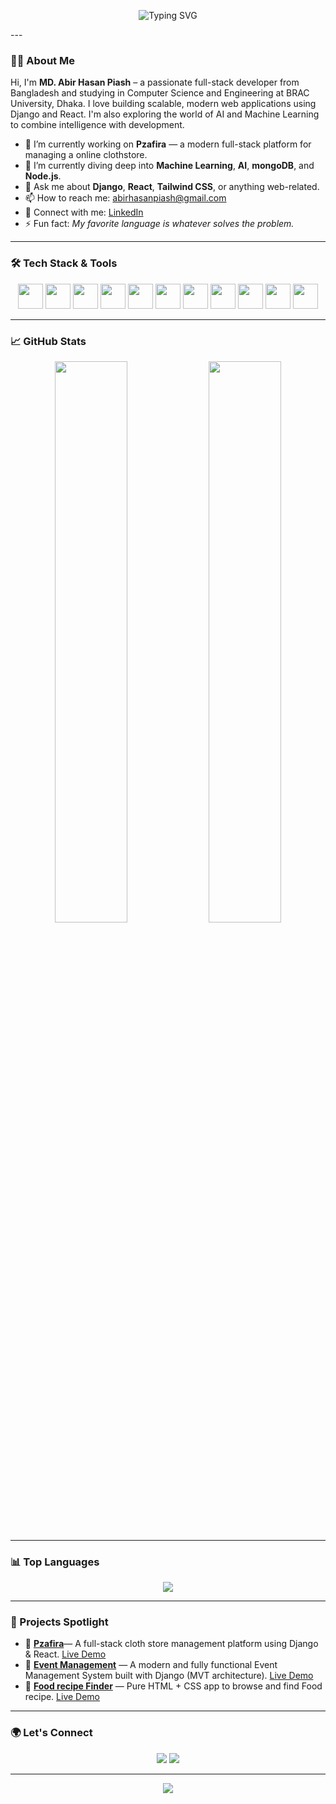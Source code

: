 <!-- Profile Banner -->
<p align="center">
  <img src="https://readme-typing-svg.demolab.com?font=Fira+Code&size=20&pause=1000&center=true&vCenter=true&width=500&lines=Hello+there+%F0%9F%91%8B+I'm+MD.+ABIR+HASAN+PIASH;A+Passionate+Full-Stack+Developer;" alt="Typing SVG" />
</p>
---

### 👨‍💻 About Me

Hi, I'm **MD. Abir Hasan Piash** – a passionate full-stack developer from Bangladesh and studying in Computer Science and Engineering at BRAC University, Dhaka. I love building scalable, modern web applications using Django and React. I'm also exploring the world of AI and Machine Learning to combine intelligence with development.

- 🔭 I’m currently working on **Pzafira** — a modern full-stack platform for managing a online clothstore.
- 🌱 I’m currently diving deep into **Machine Learning**, **AI**, **mongoDB**, and **Node.js**.
- 💬 Ask me about **Django**, **React**, **Tailwind CSS**, or anything web-related.
- 📫 How to reach me: [abirhasanpiash@gmail.com](mailto:abirhasanpiash@gmail.com)
- 💼 Connect with me: [LinkedIn](https://www.linkedin.com/in/a-h-piash/)
- ⚡ Fun fact: *My favorite language is whatever solves the problem.*

---

### 🛠️ Tech Stack & Tools

<p align="center">
  <img src="https://cdn.jsdelivr.net/gh/devicons/devicon/icons/html5/html5-original.svg" width="40" />
  <img src="https://cdn.jsdelivr.net/gh/devicons/devicon/icons/css3/css3-original.svg" width="40" />
  <img src="https://www.vectorlogo.zone/logos/tailwindcss/tailwindcss-icon.svg" width="40" />
  <img src="https://cdn.jsdelivr.net/gh/devicons/devicon/icons/javascript/javascript-original.svg" width="40" />
  <img src="https://cdn.jsdelivr.net/gh/devicons/devicon/icons/react/react-original.svg" width="40" />
  <img src="https://cdn.jsdelivr.net/gh/devicons/devicon/icons/nextjs/nextjs-original.svg" width="40" />
  <img src="https://cdn.jsdelivr.net/gh/devicons/devicon/icons/python/python-original.svg" width="40" />
  <img src="https://cdn.jsdelivr.net/gh/devicons/devicon/icons/django/django-plain.svg" width="40" />
  <img src="https://cdn.jsdelivr.net/gh/devicons/devicon/icons/postgresql/postgresql-original.svg" width="40" />
  <img src="https://cdn.jsdelivr.net/gh/devicons/devicon/icons/mongodb/mongodb-original.svg" width="40" />
  <img src="https://cdn.jsdelivr.net/gh/devicons/devicon/icons/nodejs/nodejs-original.svg" width="40" />
</p>

---

### 📈 GitHub Stats

<p align="center">
  <img src="https://github-readme-stats.vercel.app/api?username=AbirHasanPiash&show_icons=true&theme=tokyonight&hide_border=false" width="48%"/>
  <img src="https://github-readme-streak-stats.herokuapp.com/?user=AbirHasanPiash&theme=tokyonight&hide_border=false" width="48%" />
</p>

---

### 📊 Top Languages

<p align="center">
  <img src="https://github-readme-stats.vercel.app/api/top-langs/?username=AbirHasanPiash&layout=compact&theme=tokyonight&hide_border=false" />
</p>

---

### 🚀 Projects Spotlight

- 🔷 [**Pzafira**](https://github.com/AbirHasanPiash/pzafira-cloth-store)— A full-stack cloth store management platform using Django & React. [Live Demo](https://pzafira.vercel.app)
- 🧠 [**Event Management**](https://github.com/AbirHasanPiash/event-management) — A modern and fully functional Event Management System built with Django (MVT architecture). [Live Demo](https://event-management-bjru.onrender.com/)
- 🍕 [**Food recipe Finder**](https://github.com/AbirHasanPiash/Find-Food-Recipe) — Pure HTML + CSS app to browse and find Food recipe. [Live Demo](https://abirhasanpiash.github.io/Find-Food-Recipe/)

---

### 🌍 Let's Connect

<p align="center">
  <a href="mailto:abirhasanpiash@gmail.com"><img src="https://skillicons.dev/icons?i=gmail" /></a>
  <a href="https://www.linkedin.com/in/a-h-piash/"><img src="https://skillicons.dev/icons?i=linkedin" /></a>
</p>

---

<p align="center">
  <img src="https://komarev.com/ghpvc/?username=AbirHasanPiash&label=Profile+Views&color=blueviolet&style=flat" />
</p>
